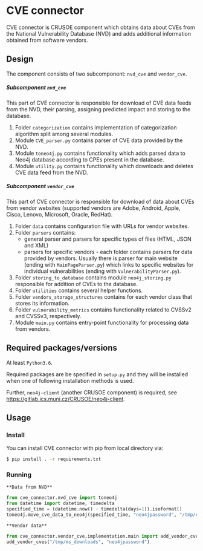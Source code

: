# CVE connector

CVE connector is CRUSOE component which obtains data about CVEs from the National Vulnerability Database (NVD)
and adds additional information obtained from software vendors.

## Design
The component consists of two subcomponent: `nvd_cve` and `vendor_cve`.

##### Subcomponent `nvd_cve`
This part of CVE connector is responsible for download of CVE data feeds from the NVD, their parsing, assigning 
predicted impact and storing to the database.

1. Folder `categorization` contains implementation of categorization algorithm split among several modules.
2. Module `CVE_parser.py` contains parser of CVE data provided by the NVD.
3. Module `toneo4j.py` contains functionality which adds parsed data to Neo4j database according to CPEs present 
in the database.
4. Module `utility.py` contains functionality which downloads and deletes CVE data feed from the NVD.

##### Subcomponent `vendor_cve`
This part of CVE connector is responsible for download of data about CVEs from vendor websites (supported vendors are
Adobe, Android, Apple, Cisco, Lenovo, Microsoft, Oracle, RedHat). 

1. Folder `data` contains configuration file with URLs for vendor websites.
2. Folder `parsers` contains:
    * general parser and parsers for specific types of files (HTML, JSON and XML)
    * parsers for specific vendors - each folder contains parsers for data provided by vendors. Usually there is parser 
    for main website (ending with `MainPageParser.py`) which links to specific websites for individual vulnerabilities 
    (ending with `VulnerabilityParser.py`). 
3. Folder `storing_to_database` contains module `neo4j_storing.py` responsible for addition of CVEs to the database.
4. Folder `utilities` contains several helper functions.
5. Folder `vendors_storage_structures` contains for each vendor class that stores its information.
6. Folder `vulnerability_metrics` contains functionality related to CVSSv2 and CVSSv3, respectively.
7. Module `main.py` contains entry-point functionality for processing data from vendors.

## Required packages/versions

At least `Python3.6`. 

Required packages are be specified in `setup.py` and they will be installed when one of following installation methods is used. 

Further, `neo4j-client` (another CRUSOE component) is required, see https://gitlab.ics.muni.cz/CRUSOE/neo4j-client. 

## Usage

### Install

You can install CVE connector with pip from local directory via:

```bash
$ pip install . -r requirements.txt
```

### Running

    **Data from NVD**

```python
from cve_connector.nvd_cve import toneo4j
from datetime import datetime, timedelta
specified_time = (datetime.now() - timedelta(days=1)).isoformat()
toneo4j.move_cve_data_to_neo4j(specified_time, "neo4jpassword", "/tmp/cve-data")
```

    **Vendor data**
    
```python
from cve_connector.vendor_cve.implementation.main import add_vendor_cves
add_vendor_cves("/tmp/ms_downloads", "neo4jpassword")
```
